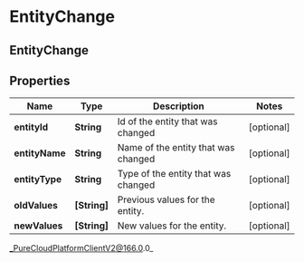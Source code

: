 # EntityChange

## EntityChange

## Properties

|Name | Type | Description | Notes|
|------------ | ------------- | ------------- | -------------|
| **entityId** | **String** | Id of the entity that was changed | [optional] |
| **entityName** | **String** | Name of the entity that was changed | [optional] |
| **entityType** | **String** | Type of the entity that was changed | [optional] |
| **oldValues** | **[String]** | Previous values for the entity. | [optional] |
| **newValues** | **[String]** | New values for the entity. | [optional] |



_PureCloudPlatformClientV2@166.0.0_
